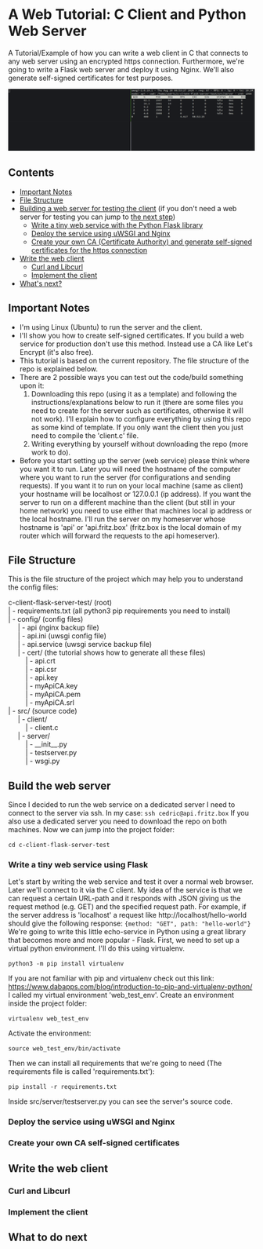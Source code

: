 # A Web Tutorial: C Client and Python Web Server

A Tutorial/Example of how you can write a web client in C that connects to any web server using an encrypted https connection. 
Furthermore, we're going to write a Flask web server and deploy it using Nginx. We'll also generate self-signed certificates for test purposes.

![alt text](https://github.com/CedricFauth/c-client-flask-server-test/blob/master/test.gif "Example Output")

## Contents
* [Important Notes](#Important-Notes)
* [File Structure](#File-Structure)  
* [Building a web server for testing the client](#Build-the-web-server) 
(if you don't need a web server for testing you can jump to [the next step](#Write-the-web-client))
  * [Write a tiny web service with the Python Flask library](#Write-a-tiny-web-service-using-Flask)
  * [Deploy the service using uWSGI and Nginx](#Deploy-the-service-using-uWSGI-and-Nginx)
  * [Create your own CA (Certificate Authority) and generate self-signed certificates for the https connection](#Create-your-own-CA-self-signed-certificates)
* [Write the web client](#Write-the-web-client)
  * [Curl and Libcurl](#Curl-and-Libcurl)
  * [Implement the client](#Implement-the-client)
 * [What's next?](#What-to-do-next)

## Important Notes

* I'm using Linux (Ubuntu) to run the server and the client.
* I'll show you how to create self-signed certificates. If you build a web service for production don't use this method. Instead use a CA like Let's Encrypt (it's also free).
* This tutorial is based on the current repository. The file structure of the repo is explained below. <br />
* There are 2 possible ways you can test out the code/build something upon it:
  1. Downloading this repo (using it as a template) and following the instructions/explanations below to run it (there are some files you need to create for the server such as certificates, otherwise it will not work). I'll explain how to configure everything by using this repo as some kind of template. If you only want the client then you just need to compile the 'client.c' file.
  2. Writing everything by yourself without downloading the repo (more work to do).
* Before you start setting up the server (web service) please think where you want it to run. Later you will need the hostname of the computer where you want to run the server (for configurations and sending requests). If you want it to run on your local machine (same as client) your hostname will be localhost or 127.0.0.1 (ip address). If you want the server to run on a different machine than the client (but still in your home network) you need to use either that machines local ip address or the local hostname. I'll run the server on my homeserver whose hostname is 'api' or 'api.fritz.box' (fritz.box is the local domain of my router which will forward the requests to the api homeserver). 

## File Structure

This is the file structure of the project which may help you to understand the config files:

c-client-flask-server-test/ (root) <br />
   | - requirements.txt (all python3 pip requirements you need to install) <br />
   | - config/ (config files) <br />
&nbsp;&nbsp;&nbsp;&nbsp;
      | - api (nginx backup file) <br />
&nbsp;&nbsp;&nbsp;&nbsp;
      | - api.ini (uwsgi config file) <br /> 
&nbsp;&nbsp;&nbsp;&nbsp;
      | - api.service (uwsgi service backup file) <br />
&nbsp;&nbsp;&nbsp;&nbsp;
      | - cert/ (the tutorial shows how to generate all these files) <br />
&nbsp;&nbsp;&nbsp;&nbsp;&nbsp;&nbsp;&nbsp;&nbsp;
          | - api.crt <br />
&nbsp;&nbsp;&nbsp;&nbsp;&nbsp;&nbsp;&nbsp;&nbsp;
          | - api.csr <br />
          &nbsp;&nbsp;&nbsp;&nbsp;&nbsp;&nbsp;&nbsp;&nbsp;
          | - api.key <br />
          &nbsp;&nbsp;&nbsp;&nbsp;&nbsp;&nbsp;&nbsp;&nbsp;
          | - myApiCA.key <br />
          &nbsp;&nbsp;&nbsp;&nbsp;&nbsp;&nbsp;&nbsp;&nbsp;
          | - myApiCA.pem <br />
          &nbsp;&nbsp;&nbsp;&nbsp;&nbsp;&nbsp;&nbsp;&nbsp;
          | - myApiCA.srl <br />
   | - src/ (source code) <br />
&nbsp;&nbsp;&nbsp;&nbsp;
   | - client/ <br />
&nbsp;&nbsp;&nbsp;&nbsp;&nbsp;&nbsp;&nbsp;&nbsp;
      | - client.c <br />
&nbsp;&nbsp;&nbsp;&nbsp;
   | - server/ <br />
&nbsp;&nbsp;&nbsp;&nbsp;&nbsp;&nbsp;&nbsp;&nbsp;
      | - \_\_init\_\_.py <br />
&nbsp;&nbsp;&nbsp;&nbsp;&nbsp;&nbsp;&nbsp;&nbsp;
      | - testserver.py <br />
&nbsp;&nbsp;&nbsp;&nbsp;&nbsp;&nbsp;&nbsp;&nbsp;
      | - wsgi.py <br />
      
## Build the web server
Since I decided to run the web service on a dedicated server I need to connect to the server via ssh. In my case:
``` ssh cedric@api.fritz.box ```
If you also use a dedicated server you need to download the repo on both machines.
Now we can jump into the project folder:
```
cd c-client-flask-server-test
```
### Write a tiny web service using Flask
Let's start by writing the web service and test it over a normal web browser. Later we'll connect to it via the C client. My idea of the service is that we can request a certain URL-path and it responds with JSON giving us the request method (e.g. GET) and the specified request path. For example, if the server address is 'localhost' a request like http://localhost/hello-world should give the following response: ``` {method: "GET", path: "hello-world"} ```
We're going to write this little echo-service in Python using a great library that becomes more and more popular - Flask. 
First, we need to set up a virtual python environment. I'll do this using virtualenv.
```
python3 -m pip install virtualenv
```
If you are not familiar with pip and virtualenv check out this link: https://www.dabapps.com/blog/introduction-to-pip-and-virtualenv-python/
I called my virtual environment 'web_test_env'. Create an environment inside the project folder:
```
virtualenv web_test_env
```
Activate the environment:
```
source web_test_env/bin/activate
```
Then we can install all requirements that we're going to need (The requirements file is called 'requirements.txt'):
```
pip install -r requirements.txt
```
Inside src/server/testserver.py you can see the server's source code.
### Deploy the service using uWSGI and Nginx
### Create your own CA self-signed certificates

## Write the web client
### Curl and Libcurl
### Implement the client
## What to do next
